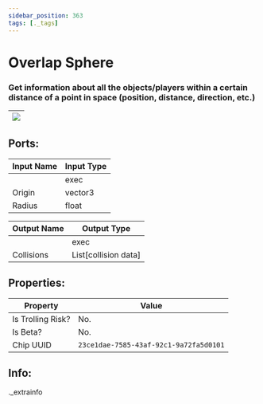 ```yaml
---
sidebar_position: 363
tags: [._tags]
---
```


# Overlap Sphere


### Get information about all the objects/players within a certain distance of a point in space (position, distance, direction, etc.)

| ![](https://images-ext-2.discordapp.net/external/MPmIaQzlEPmgGWlgi-WxBBXt0Bjv_zWPkg1y1f_sy3s/https/www.recroomcircuits.com/image/circuit/absolute-value?width=206&height=108) |
|-----|

## Ports:

| Input Name | Input Type |
|-----------|-----------|
|  | exec |
| Origin | vector3 |
| Radius | float |

| Output Name | Output Type |
|-----------|-----------|
|  | exec |
| Collisions | List[collision data] |

## Properties:

| Property  | Value |
|-------------------|-----------|
| Is Trolling Risk? | No. |
| Is Beta? | No. |
| Chip UUID | `23ce1dae-7585-43af-92c1-9a72fa5d0101` |

## Info:
._extrainfo